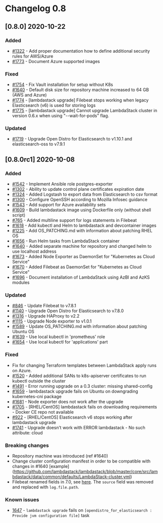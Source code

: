# Changelog 0.8

## [0.8.0] 2020-10-22

### Added

- [#1322](https://github.com/lambdastack/lambdastack/issues/1322) - Add proper documentation how to define additional security rules for AWS/Azure
- [#1773](https://github.com/lambdastack/lambdastack/issues/1773) - Document Azure supported images

### Fixed

- [#1754](https://github.com/lambdastack/lambdastack/issues/1754) - Fix Vault installation for setup without K8s
- [#1640](https://github.com/lambdastack/lambdastack/issues/1640) - Default disk size for repository machine increased to 64 GB (AWS and Azure)
- [#1774](https://github.com/lambdastack/lambdastack/issues/1774) - [lambdastack upgrade] Filebeat stops working when legacy Elasticsearch (v6) is used for storing logs
- [#1775](https://github.com/lambdastack/lambdastack/issues/1775) - [lambdastack upgrade] Cannot upgrade LambdaStack cluster in version 0.6.x when using "--wait-for-pods" flag.

### Updated

- [#1719](https://github.com/lambdastack/lambdastack/issues/1719) - Upgrade Open Distro for Elasticsearch to v1.10.1 and elasticsearch-oss to v7.9.1

## [0.8.0rc1] 2020-10-08

### Added

- [#1542](https://github.com/lambdastack/lambdastack/issues/1542) - Implement Ansible role postgres-exporter
- [#1302](https://github.com/lambdastack/lambdastack/issues/1302) - Ability to update control plane certificates expiration date
- [#1324](https://github.com/lambdastack/lambdastack/issues/1324) - Added Logstash to export data from Elasticsearch to csv format
- [#1300](https://github.com/lambdastack/lambdastack/issues/1300) - Configure OpenSSH according to Mozilla Infosec guidance
- [#1543](https://github.com/lambdastack/lambdastack/issues/1543) - Add support for Azure availability sets
- [#1609](https://github.com/lambdastack/lambdastack/issues/1609) - Build lambdastack image using Dockerfile only (without shell script)
- [#765](https://github.com/lambdastack/lambdastack/issues/765) - Added multiline support for logs statements in Filebeat
- [#1618](https://github.com/lambdastack/lambdastack/issues/1618) - Add kubectl and Helm to lambdastack and devcontainer images
- [#1225](https://github.com/lambdastack/lambdastack/issues/1225) - Add OS_PATCHING.md with information about patching RHEL OS
- [#1656](https://github.com/lambdastack/lambdastack/issues/1656) - Run Helm tasks from LambdaStack container
- [#1640](https://github.com/lambdastack/lambdastack/issues/1640) - Added separate machine for repository and changed helm to use localhost address
- [#1673](https://github.com/lambdastack/lambdastack/issues/1673) - Added Node Exporter as DaemonSet for "Kubernetes as Cloud Service"
- [#1670](https://github.com/lambdastack/lambdastack/issues/1670) - Added Filebeat as DaemonSet for "Kubernetes as Cloud Service"
- [#1696](https://github.com/lambdastack/lambdastack/issues/1696) - Document installation of LambdaStack using AzBI and AzKS modules

### Updated

- [#846](https://github.com/lambdastack/lambdastack/issues/846) - Update Filebeat to v7.8.1
- [#1140](https://github.com/lambdastack/lambdastack/issues/1140) - Upgrade Open Distro for Elasticsearch to v7.8.0
- [#1316](https://github.com/lambdastack/lambdastack/issues/1316) - Upgrade HAProxy to v2.2
- [#1115](https://github.com/lambdastack/lambdastack/issues/1115) - Upgrade Node exporter to v1.0.1
- [#1589](https://github.com/lambdastack/lambdastack/issues/1589) - Update OS_PATCHING.md with information about patching Ubuntu OS
- [#1639](https://github.com/lambdastack/lambdastack/issues/1639) - Use local kubectl in 'prometheus' role
- [#1654](https://github.com/lambdastack/lambdastack/issues/1654) - Use local kubectl for 'applications' part

### Fixed

- Fix for changing Terraform templates between LambdaStack apply runs on Azure.
- [#1520](https://github.com/lambdastack/lambdastack/issues/1520) - Added additional SANs to k8s-apiserver certificates to run kubectl outside the cluster
- [#1491](https://github.com/lambdastack/lambdastack/issues/1491) - Error running upgrade on a 0.3 cluster: missing shared-config
- [#1659](https://github.com/lambdastack/lambdastack/issues/1659) - lambdastack upgrade fails on Ubuntu on downgrading kubernetes-cni package
- [#1681](https://github.com/lambdastack/lambdastack/issues/1681) - Node exporter does not work after the upgrade
- [#1705](https://github.com/lambdastack/lambdastack/issues/1705) - [RHEL/CentOS] lambdastack fails on downloading requirements - Docker CE repo not available
- [#922](https://github.com/lambdastack/lambdastack/issues/922) - [RHEL/CentOS] Elasticsearch v6 stops working after lambdastack upgrade
- [#1741](https://github.com/lambdastack/lambdastack/issues/1741) - Upgrade doesn't work with ERROR lambdastack - No such attribute: cloud

### Breaking changes

- Repository machine was introduced (ref #1640)
- Change cluster configuration manifest in order to be compatible with changes in #1640 [example] (https://github.com/lambdastack/lambdastack/blob/master/core/src/lambdastack/data/common/defaults/LambdaStack-cluster.yml)
- Filebeat renamed fields in 7.0, see [here](https://www.elastic.co/guide/en/beats/libbeat/current/breaking-changes-7.0.html#_field_name_changes). The `source` field was removed and replaced with `log.file.path`.

### Known issues

- [1647](https://github.com/lambdastack/lambdastack/issues/1647) - `lambdastack upgrade` fails on `[opendistro_for_elasticsearch : Provide jvm configuration file]` task
